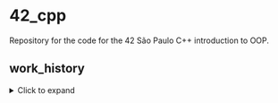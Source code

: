 # 42_cpp
Repository for the code for the 42 São Paulo C++ introduction to OOP.

## work_history

<details>
  <summary>Click to expand </summary>


  **June 15th 2022** - I just came back from a 4-month freeze and I'm rushing this project. Trying to kill one module every 2~3 days at most, while having a full time job and trying not to burnout. I kinda hate this project. Just finishing module_01.
  
  **June 16th 2022** - Spent most of my time today studying concepts that I'm gonna need for module_02. Stuff about how exactly floating point numbers work, orthodox canonical classes, operator overloads, etc. There's a pretty cool exercise about verifying if a point is positioned inside a tringle on this list, but I'm not gonna do it because it'd take too much time. Thanks 42SP, I love leaving cool stuff on the table because of your focus on speed over actual learning! Oh well, I've done MiniRT, I've had my share of point coordinates I guess.

  - Adding the Fixed class for module_02/ex00. Due to a joke comparing the orthodox canonical class with the medieval orthodox church, I have added a classic illumination of a knight fighting a snail to my class.

  **June 17th 2022** - Defined the class parameters required for ex01 on module_02. Did one evaluation for module_01, but couldn't get the second yet. Studied a bit more about how computers represent numbers. Will aim to finish tomorrow.

  **June 18th 2022** - Module_02 is pretty heavy on the theory. Had to do a little further research on ad hoc polymorphism to understand the third exercise. All that's left is to implement the fuckton of operator overloads it asks for, and then test everything.

  - Finished it. Brain explosion moment when I realized how post-increments actually work.

  **June 19th 2022** - While waiting for evaluations on module_02, started module_03. Cool, I'm a big Borderlands fan, but this language's verbosity is starting to annoy me. Completed ex00. It's 4am.

  **June 20th 2022** - Turned in module_02 and finished module_03, that I will turn in tomorrow. Inheritance is cursed and that Diamond Problem was concocted by the devil himself. It works well enough now, though.

  **June 22th 2022** - Uploaded some of module_04 yesterday but didn't log. I am SO FUCKING TILTED with this module. I can't get anything to work.

  **June 24th 2022** - Finished and turned in module_04, started module_05. I am very tired and can't concentrate, so I couldn't do any significant progress today, which upsets me. I fixed a little mistake on module_03.

  **June 27th 2022** - Uploading ex00 and ex01. This list is indeed bureaucratic. And boring. Lots of grunt work writing the classes and exceptions. Ex02 seems even worse but ex03 seems simpler. We'll see.

  **June 29th 2022** - Ex02-module05 done. Expecting to finish tomorrow.

  **June 30th 2022** - Finished module_05, ready to turn in. This one was a drag. Hoping the last 3 will be a little more interesting.

  **July 05th 2022** - Procrastinated. Bored with the project. Trying to pick up the pace.

  **July 06th 2022** - Bit bored with this. Did some progress. Uploading a version that doesn't compile. 42 São Paulo spent 2 years not giving a single shit about the community building (and sabotaging the community when we tried to build it ourselves) and now both the campus and the discord are dead as fuck. I've been flying solo for a good while. Doesn't feel good, I feel like I have no one to work with me on the projects or to discuss stuff, and it feels pointless to deal with 42SP's idiosyncrasies if I'm not getting the peer to peer learning in return. I'm just working by myself and I guess I will keep doing so in the foreseeable future. This fucking sucks.

  **July 12th 2022** - Cleared up some errors. Not compiling but better than it was before.

  **July 13th 2022** - Program compiling and basic stuff is working. Need to treat some edge cases and floating point stuff, but we're getting somewhere.

  **July 14th 2022** - Finishing ex00. I think it's good enough. I'll start ex01 tomorrow.

  **July 18th 2022** - Finished CPP06 and closed the repo. Did the first exercise of CPP07. I need to finish this week because I'm bleeding out lives, so I can't afford to have another one of those spouts of procrastination. At least the exercises seem a bit shorter now.

  - Quickly whipped up the rest of module 07, and am uploading it to the vogsphere. Starting the last module tomorrow.

  **July 24th 2022** - Finished CPP08. That's it, I'm done. I'm free. For the next 24-ish hours at least until I have to start Containers.

  **March 14th 2022** - Well well well, if it isn't 42France realizing that ft_containers kinda sucks. Starting CPP09 after freestyling the last stretch of the common core and getting ft_transcendence done before finishing the rest.

  **March 18th 2022** - Ex00 done I think. The actual usage of the container is easy. The most time-consuming part is parsing and validating dates without access to regex or the boost library.

  **March 19th 2022** - Small improvements added to ex00.

  **March 29th 2022** - Implemented the basis of ex01. Been sick lately and busy with work. Need to do some error handling and testing but I found it pretty straightforward.

  **April 1st 2022** - Finished ex01, with what I believe is a robust amount of testing and handling of edge cases.

  **April 2nd 2022** - Finished ex02, will now close the repo and get ready to evaluate.